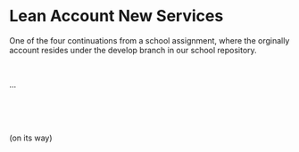 
<br>

# Lean Account New Services
 
One of the four continuations from a school assignment, where the orginally account resides under the develop branch in our school repository.

<br>

...

<br>
<br>
<br>

(on its way)
 